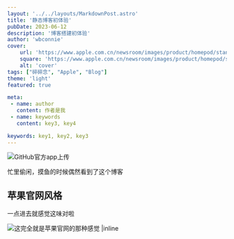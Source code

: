 ```yaml
---
layout: '../../layouts/MarkdownPost.astro'
title: '静态博客初体验'
pubDate: 2023-06-12
description: '博客搭建初体验'
author: 'wbconnie'
cover:
    url: 'https://www.apple.com.cn/newsroom/images/product/homepod/standard/Apple-HomePod-hero-230118_big.jpg.large_2x.jpg'
    square: 'https://www.apple.com.cn/newsroom/images/product/homepod/standard/Apple-HomePod-hero-230118_big.jpg.large_2x.jpg'
    alt: 'cover'
tags: ["碎碎念", "Apple", "Blog"] 
theme: 'light'
featured: true

meta:
 - name: author
   content: 作者是我
 - name: keywords
   content: key3, key4

keywords: key1, key2, key3
---
```


![GitHub官方app上传](https://img1.imgtp.com/2023/06/12/ZWw7wRzV.png)

忙里偷闲，摸鱼的时候偶然看到了这个博客

## 苹果官网风格

一点进去就感觉这味对啦

![这完全就是苹果官网的那种感觉 |inline](https://img1.imgtp.com/2023/06/12/0jZvmAQB.png)




